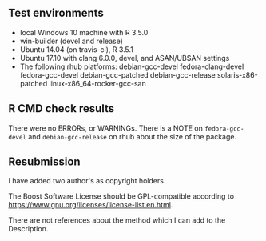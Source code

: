 ## Test environments
* local Windows 10 machine with R 3.5.0
* win-builder (devel and release)
* Ubuntu 14.04 (on travis-ci), R 3.5.1
* Ubuntu 17.10 with clang 6.0.0, devel, and ASAN/UBSAN settings
* The following rhub platforms:
  debian-gcc-devel
  fedora-clang-devel
  fedora-gcc-devel
  debian-gcc-patched
  debian-gcc-release
  solaris-x86-patched
  linux-x86_64-rocker-gcc-san

## R CMD check results
There were no ERRORs, or WARNINGs. There is a NOTE on `fedora-gcc-devel` and
`debian-gcc-release` on rhub about the size of the package.

## Resubmission
I have added two author's as copyright holders.

The Boost Software License should be GPL-compatible according to 
https://www.gnu.org/licenses/license-list.en.html. 

There are not references about the method which I can add to the Description.
